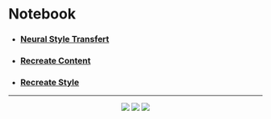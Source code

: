 # Notebook
- ### [Neural Style Transfert](style_transfert.ipynb)
- ### [Recreate Content](recreate_content.ipynb)
- ### [Recreate Style](recreate_style.ipynb)
***
<p align="center">
    <img src="https://i.imgur.com/F2eZCTV.gif">
    <img src="https://i.imgur.com/TAuDx1e.gif">
    <img src="../gif/style_evolution.gif">
</p>

